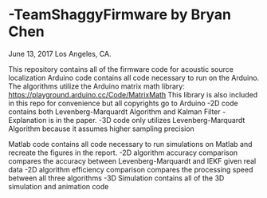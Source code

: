 # -TeamShaggyFirmware by Bryan Chen
June 13, 2017 Los Angeles, CA.

This repository contains all of the firmware code for acoustic source localization
Arduino code contains all code necessary to run on the Arduino. 
The algorithms utilize the Arduino matrix math library: https://playground.arduino.cc/Code/MatrixMath
This library is also included in this repo for convenience but all copyrights go to Arduino
-2D code contains both Levenberg-Marquardt Algorithm and Kalman Filter - Explanation is in the paper.
-3D code only utilizes Levenberg-Marquardt Algorithm because it assumes higher sampling precision

Matlab code contains all code necessary to run simulations on Matlab and recreate the figures in the report.
-2D algorithm accuracy comparison compares the accuracy between Levenberg-Marquardt and IEKF given real data
-2D algorithm efficiency comparison compares the processing speed between all three algorithms
-3D Simulation contains all of the 3D simulation and animation code

